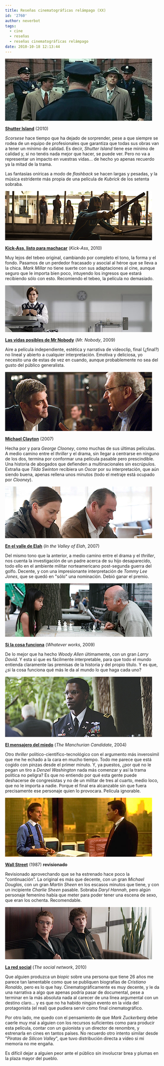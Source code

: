 ```yaml
---
title: Reseñas cinematográficas relámpago (XX)
id: '2760'
author: neverbot
tags:
  - cine
  - reseñas
  - reseñas cinematográficas relámpago
date: 2010-10-18 12:13:44
---
```


![shutter-island.jpeg](./resenas-cinematograficas-relampago-xx/shutter-island.jpg)  

**[Shutter Island](http://www.imdb.com/title/tt1130884/)** (2010)

_Scorsese_ hace tiempo que ha dejado de sorprender, pese a que siempre se rodea de un equipo de profesionales que garantiza que todas sus obras van a tener un mínimo de calidad. Es decir, _Shutter Island_ tiene ese mínimo de calidad y, si no tenéis nada mejor que hacer, se puede ver. Pero no va a representar un impacto en vuestras vidas... de hecho yo apenas recuerdo ya la mitad de la trama.

Las fantasías oníricas a modo de _flashback_ se hacen largas y pesadas, y la música estridente más propia de una película de _Kubrick_ de los setenta sobraba.

![kick-ass.png](./resenas-cinematograficas-relampago-xx/kick-ass.png)  

**[Kick-Ass, listo para machacar](http://www.imdb.com/title/tt1250777/)** (_Kick-Ass_, 2010)

Muy lejos del tebeo original, cambiando por completo el tono, la forma y el fondo. Pasamos de un perdedor fracasado y asocial al héroe que se lleva a la chica. _Mark Millar_ no tiene suerte con sus adaptaciones al cine, aunque seguro que le importa bien poco, intuyendo los ingresos que estará recibiendo sólo con esto. Recomiendo el tebeo, la película no demasiado.

![mr.nobody.png](./resenas-cinematograficas-relampago-xx/mr.nobody.png)  

**[Las vidas posibles de Mr Nobody](http://www.imdb.com/title/tt0485947/)** (_Mr. Nobody_, 2009)

Aire a película independiente, estética y narrativa de videoclip, final (¿final?) no lineal y abierto a cualquier interpretación. Emotiva y deliciosa, yo necesito una de estas de vez en cuando, aunque probablemente no sea del gusto del público generalista.

![michael-clayton.png](./resenas-cinematograficas-relampago-xx/michael-clayton.png)  

**[Michael Clayton](http://www.imdb.com/title/tt0465538/)** (2007)

Hecha por y para _George Clooney_, como muchas de sus últimas películas. A medio camino entre el _thriller_ y el drama, sin llegar a centrarse en ninguno de los dos, termina por conformar una película pasable pero prescindible. Una historia de abogados que defienden a multinacionales sin escrúpulos. Extraña que _Tilda Swinton_ recibiera un _Oscar_ por su interpretación, que aún siendo buena, apenas rellena unos minutos (todo el metraje está ocupado por _Clooney_).

![valley-elah.png](./resenas-cinematograficas-relampago-xx/valley-elah.png)  

**[En el valle de Elah](http://www.imdb.com/title/tt0465538/)** (_In the Valley of Elah_, 2007)

Del mismo tono que la anterior, a medio camino entre el drama y el _thriller_, nos cuenta la investigación de un padre acerca de su hijo desaparecido, todo ello en el ambiente militar norteamericano post-segunda guerra del golfo. Decente, y con una impresionante interpretación de _Tommy Lee Jones_, que se quedó en "sólo" una nominación. Debió ganar el premio.

![whatever-works.png](./resenas-cinematograficas-relampago-xx/whatever-works.png)

**[Si la cosa funciona](http://www.imdb.com/title/tt1178663/)** (_Whatever works_, 2009)

De lo mejor que ha hecho _Woody Allen_ últimamente, con un gran _Larry David_. Y esta sí que es fácilmente interpretable, para que todo el mundo entienda claramente las premisas de la historia y del propio título. Y es que, ¿si la cosa funciona qué más le da al mundo lo que haga cada uno?

![machurian-candidate.png](./resenas-cinematograficas-relampago-xx/machurian-candidate.png)

**[El mensajero del miedo](http://www.imdb.com/title/tt1178663/)** (_The Manchurian Candidate_, 2004)

Otro _thriller_ político-científico-tecnológico con el argumento más inverosímil que me he echado a la cara en mucho tiempo. Todo me parece que está cogido con pinzas desde el primer minuto. Y, ya puestos, ¿por qué no le pegan un tiro a _Denzel Washington_ nada más comenzar y así la trama política no peligra? Es que no entiendo por qué esta gente puede deshacerse de congresistas y no de un militar de tres al cuarto, medio loco, que no le importa a nadie. Porque el final era alcanzable sin que fuera precisamente ese personaje quien lo provocara. Película ignorable.

![wall-street.png](./resenas-cinematograficas-relampago-xx/wall-street.png)

**[Wall Street](http://www.imdb.com/title/tt0094291/)** (1987) **revisionado**

Revisionado aprovechando que se ha estrenado hace poco la "continuación". La original es más que decente, con un gran _Michael Douglas_, con un gran _Martin Sheen_ en los escasos minutos que tiene, y con un incipiente _Charlie Sheen_ pasable. Sobraba _Daryl Hannah_, pero algún personaje femenino había que meter para poder tener una escena de sexo, que eran los ochenta. Recomendable.

![social-network.png](./resenas-cinematograficas-relampago-xx/social-network.png)

**[La red social](http://www.imdb.es/title/tt1285016/)** (_The social network_, 2010)

Que alguien produzca un _biopic_ sobre una persona que tiene 26 años me parece tan lamentable como que se publiquen biografías de _Cristiano Ronaldo_, pero es lo que hay. Cinematográficamente es muy decente, y le da una narrativa a algo que apenas podría pasar de documental, pese a terminar en la más absoluta nada al carecer de una línea argumental con un destino claro... y es que no ha habido ningún evento en la vida del protagonista (el real) que pudiera servir como final cinematográfico.

Por otro lado, me quedo con el pensamiento de que _Mark Zuckerberg_ debe caerle muy mal a alguien con los recursos suficientes como para producir esta película, contar con un guionista y un director de renombre, y estrenarla en cines en tantos países. No recuerdo otro intento similar desde "_Piratas de Silicon Valley_", que tuvo distribución directa a vídeo si mi memoria no me engaña.

Es difícil dejar a alguien peor ante el público sin involucrar brea y plumas en la plaza mayor del pueblo.
